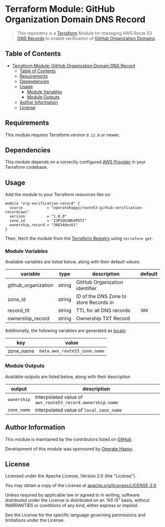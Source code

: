 # Terraform Module: GitHub Organization Domain DNS Record

> This repository is a [Terraform](https://terraform.io/) Module for managing AWS Route 53 [DNS Records](https://docs.aws.amazon.com/workmail/latest/adminguide/add_domain.html) to enable verification of [GitHub Organization Domains](https://help.github.com/en/articles/verifying-your-organizations-domain).

## Table of Contents

- [Terraform Module: GitHub Organization Domain DNS Record](#terraform-module-github-organization-domain-dns-record)
  - [Table of Contents](#table-of-contents)
  - [Requirements](#requirements)
  - [Dependencies](#dependencies)
  - [Usage](#usage)
    - [Module Variables](#module-variables)
    - [Module Outputs](#module-outputs)
  - [Author Information](#author-information)
  - [License](#license)

## Requirements

This module requires Terraform version `0.12.0` or newer.

## Dependencies

This module depends on a correctly configured [AWS Provider](https://www.terraform.io/docs/providers/aws/index.html) in your Terraform codebase.

## Usage

Add the module to your Terraform resources like so:

```hcl
module "org-verification-record" {
  source           = "operatehappy/route53-github-verification-record/aws"
  version          = "1.0.0"
  zone_id          = "Z3P5QSUBK4POTI"
  ownership_record = "38834dez61"
}
```

Then, fetch the module from the [Terraform Registry](https://registry.terraform.io/modules/operatehappy/route53-github-verification-records) using `terraform get`.

### Module Variables

Available variables are listed below, along with their default values:

| variable            | type   | description                            | default |
|---------------------|--------|----------------------------------------|---------|
| github_organization | string | GitHub Organization identifier         |         |
| zone_id             | string | ID of the DNS Zone to store Records in |         |
| record_ttl          | string | TTL for all DNS records                | `300`   |
| ownership_record    | string | Ownership TXT Record                   |         |

Additionally, the following variables are generated as [locals](https://www.terraform.io/docs/configuration/locals.html):

| key       | value                        |
|-----------|------------------------------|
| zone_name | `data.aws_route53_zone.name` |

### Module Outputs

Available outputs are listed below, along with their description

| output      | description                                               |
|-------------|-----------------------------------------------------------|
| `ownership` | interpolated value of `aws_route53_record.ownership.name` |
| `zone_name` | interpolated value of `local.zone_name`                   |

## Author Information

This module is maintained by the contributors listed on [GitHub](https://github.com/operatehappy/terraform-aws-route53-github-verification-records/graphs/contributors)

Development of this module was sponsored by [Operate Happy](https://github.com/operatehappy).

## License

Licensed under the Apache License, Version 2.0 (the "License").

You may obtain a copy of the License at [apache.org/licenses/LICENSE-2.0](http://www.apache.org/licenses/LICENSE-2.0)

Unless required by applicable law or agreed to in writing, software distributed under the License is distributed on an _"AS IS"_ basis, without WARRANTIES or conditions of any kind, either express or implied.

See the License for the specific language governing permissions and limitations under the License.
